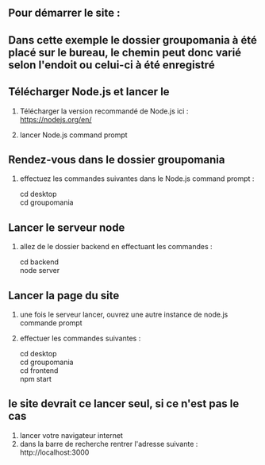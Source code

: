 ## Pour démarrer le site :

## Dans cette exemple le dossier groupomania à été placé sur le bureau, le chemin peut donc varié selon l'endoit ou celui-ci à été enregistré

## Télécharger Node.js et lancer le

1. Télécharger la version recommandé de Node.js ici : https://nodejs.org/en/

2. lancer Node.js command prompt

## Rendez-vous dans le dossier groupomania

1.  effectuez les commandes suivantes dans le Node.js command prompt :

    cd desktop  
    cd groupomania

## Lancer le serveur node

1. allez de le dossier backend en effectuant les commandes :

    cd backend  
    node server

## Lancer la page du site

1. une fois le serveur lancer, ouvrez une autre instance de node.js commande prompt

2. effectuer les commandes suivantes :

    cd desktop  
    cd groupomania  
    cd frontend  
    npm start

## le site devrait ce lancer seul, si ce n'est pas le cas

1. lancer votre navigateur internet
2. dans la barre de recherche rentrer l'adresse suivante : http://localhost:3000
